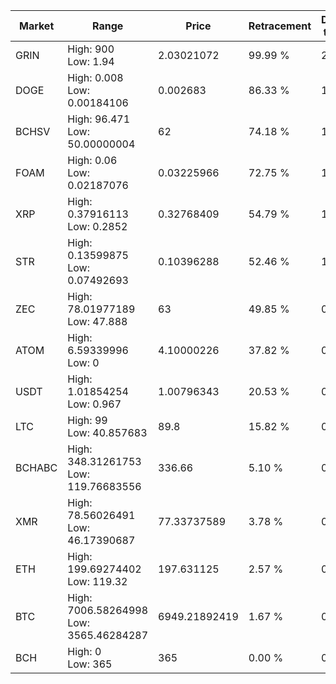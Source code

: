 | Market | Range | Price| Retracement | Doubles to 50% |
| --- | --- | --- | --- | --- |
| GRIN | High: 900<br />Low: 1.94 | 2.03021072 | 99.99 % | 222.13 |
| DOGE | High: 0.008<br />Low: 0.00184106 | 0.002683 | 86.33 % | 1.83 |
| BCHSV | High: 96.471<br />Low: 50.00000004 | 62 | 74.18 % | 1.18 |
| FOAM | High: 0.06<br />Low: 0.02187076 | 0.03225966 | 72.75 % | 1.27 |
| XRP | High: 0.37916113<br />Low: 0.2852 | 0.32768409 | 54.79 % | 1.01 |
| STR | High: 0.13599875<br />Low: 0.07492693 | 0.10396288 | 52.46 % | 1.01 |
| ZEC | High: 78.01977189<br />Low: 47.888 | 63 | 49.85 % | 0.00 |
| ATOM | High: 6.59339996<br />Low: 0 | 4.10000226 | 37.82 % | 0.00 |
| USDT | High: 1.01854254<br />Low: 0.967 | 1.00796343 | 20.53 % | 0.00 |
| LTC | High: 99<br />Low: 40.857683 | 89.8 | 15.82 % | 0.00 |
| BCHABC | High: 348.31261753<br />Low: 119.76683556 | 336.66 | 5.10 % | 0.00 |
| XMR | High: 78.56026491<br />Low: 46.17390687 | 77.33737589 | 3.78 % | 0.00 |
| ETH | High: 199.69274402<br />Low: 119.32 | 197.631125 | 2.57 % | 0.00 |
| BTC | High: 7006.58264998<br />Low: 3565.46284287 | 6949.21892419 | 1.67 % | 0.00 |
| BCH | High: 0<br />Low: 365 | 365 | 0.00 % | 0.00 |
